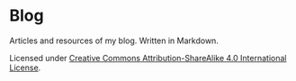 Blog
====

Articles and resources of my blog. Written in Markdown.

Licensed under [Creative Commons Attribution-ShareAlike 4.0 International License](http://creativecommons.org/licenses/by-sa/4.0/).
